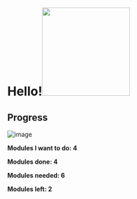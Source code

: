 <h1>Hello!<img src="https://i.pinimg.com/736x/4c/12/96/4c12968f8b216a2a87425c7f81248176.jpg" width='200'></h1> 


<h2>Progress</h2>

![image](https://github.com/user-attachments/assets/4201ac21-ee61-48cf-a112-ce1e312dabcf)


<b>Modules I want to do: 4<b/>
  
<b>Modules done: 4</b>

<b>Modules needed: 6<b/>

<b>Modules left: 2<b/>
